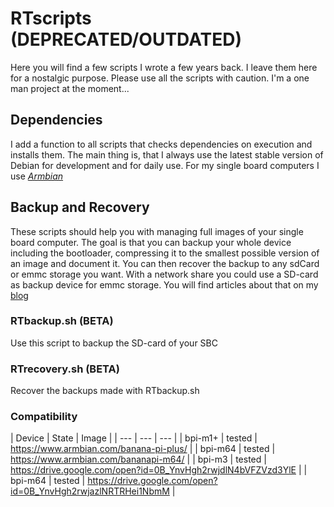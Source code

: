 # RTscripts (DEPRECATED/OUTDATED)
Here you will find a few scripts I wrote a few years back. I leave them here for a nostalgic purpose.
Please use all the scripts with caution. I'm a one man project at the moment... 

## Dependencies
I add a function to all scripts that checks dependencies on execution and installs them. The main thing is, that I always use the latest stable version of Debian for development and for daily use. For my single board computers I use *[Armbian](https://www.armbian.com)*


## Backup and Recovery
These scripts should help you with managing full images of your single board computer.
The goal is that you can backup your whole device including the bootloader, compressing it to the smallest possible version of an image and document it. You can then recover the backup to any sdCard or emmc storage you want. With a network share you could use a SD-card as backup device for emmc storage. You will find articles about that on my [blog](https://blog.rothirsch.tech/SBCs/scripts)

### RTbackup.sh (BETA)
Use this script to backup the SD-card of your SBC 

### RTrecovery.sh (BETA)
Recover the backups made with RTbackup.sh

### Compatibility 
\| Device | State | Image |
\| --- | --- | --- |
\| bpi-m1+ | tested  | https://www.armbian.com/banana-pi-plus/ |
\| bpi-m64 | tested  | https://www.armbian.com/bananapi-m64/ |
\| bpi-m3 | tested | https://drive.google.com/open?id=0B_YnvHgh2rwjdlN4bVFZVzd3YlE |
\| bpi-m64 | tested  | https://drive.google.com/open?id=0B_YnvHgh2rwjazlNRTRHei1NbmM |
